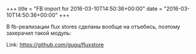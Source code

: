 +++
title = "FB import for 2016-03-10T14:50:36+00:00"
date = "2016-03-10T14:50:36+00:00"
+++

В fb-реализации flux stores сделаны вообще на отъебись, поэтому захерачил такой модуль: 

Link: <a href="https://github.com/gugu/fluxstore">https://github.com/gugu/fluxstore</a>
